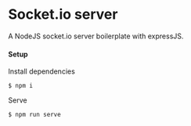 # Socket.io server
A NodeJS socket.io server boilerplate with expressJS.

#### Setup
Install dependencies
```
$ npm i
```

Serve
```
$ npm run serve
```